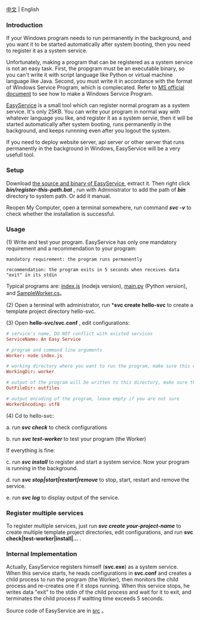 [中文](https://github.com/pandolia/easy-service) | English

### Introduction

If your Windows program needs to run permanently in the background, and you want it to be started automatically after system booting, then you need to register it as a system service.

Unfortunately, making a program that can be registered as a system service is not an easy task. First, the propgram must be an executable binary, so you can't write it with script language like Python or virtual machine language like Java. Second, you must write it in accordance with the format of Windows Service Program, which is complecated. Refer to [MS official document](https://code.msdn.microsoft.com/windowsapps/CppWindowsService-cacf4948) to see how to make a Windows Service Program.

[EasyService](https://github.com/pandolia/easy-service) is a small tool which can register normal program as a system service. It's only 25KB. You can write your program in normal way with whatever language you like, and register it as a system servie, then it will be started automatically after system booting, runs permanently in the background, and keeps runnning even after you logout the system.

If you need to deploy website server, api server or other server that runs permanently in the background in Windows, EasyService will be a very usefull tool.

### Setup

Download [the source and binary of EasyService](https://github.com/pandolia/easy-service/archive/master.zip), extract it. Then right click ***bin/register-this-path.bat*** , run with Administrator to add the path of ***bin*** directory to system path. Or add it manual.

Reopen My Computer, open a terminal somewhere, run command ***svc -v*** to check whether the installation is successful.

### Usage

(1) Write and test your program. EasyService has only one mandatory requirement and a recommendation to your program:

```
mandatory requirement: the program runs permanently

recommendation: the program exits in 5 seconds when receives data "exit" in its stdin
```

Typical programs are: [index.js](https://github.com/pandolia/easy-service/blob/master/samples/nodejs-version/worker/index.js) (nodejs version), [main.py](https://github.com/pandolia/easy-service/blob/master/samples/python-version/worker/main.py) (Python version), and [SampleWorker.cs](https://github.com/pandolia/easy-service/blob/master/src/SampleWorker.cs)。

(2) Open a terminal with administrator, run ***svc create hello-svc** to create a template project directory hello-svc.

(3) Open **hello-svc/svc.conf** , edit configurations:

```conf
# service's name, DO NOT conflict with existed services
ServiceName: An Easy Service

# program and command line arguments
Worker: node index.js

# working directory where you want to run the program, make sure this diretory exists
WorkingDir: worker

# output of the program will be written to this directory, make sure this diretory exists
OutFileDir: outfiles

# output encoding of the program, leave empty if you are not sure
WorkerEncoding: utf8
```

(4) Cd to hello-svc:

a. run ***svc check*** to check configurations

b. run ***svc test-worker*** to test your program (the Worker)

If everything is fine:

c. run ***svc install*** to register and start a system service. Now your program is running in the background.

d. run ***svc stop|start|restart|remove*** to stop, start, restart and remove the service.

e. run ***svc log*** to display output of the service.

### Register multiple services

To register multiple services, just run ***svc create your-project-name*** to create multiple template project directories, edit configurations, and run **svc check|test-worker|install|...** .

### Internal Implementation

Actually, EasyService registers himself (**svc.exe**) as a system service. When this service starts, he reads configurations in **svc.conf** and creates a child process to run the program (the Worker), then monitors the child process and re-creates one if it stops running. When this service stops, he writes data "exit" to the stdin of the child process and wait for it to exit, and terminates the child process if waitting time exceeds 5 seconds.

Source code of EasyService are in [src](https://github.com/pandolia/easy-service/tree/master/src) 。